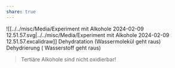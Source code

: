 ```yaml
---
share: true
---
```

 ![[../../misc/Media/Experiment mit Alkohole 2024-02-09 12.51.57.svg|../../misc/Media/Experiment mit Alkohole 2024-02-09 12.51.57.excalidraw]]
Dehydratation (Wassermolekül geht raus)
Dehydrierung ( Wasserstoff geht raus)


> Tertiäre Alkohole sind nicht oxidierbar!


